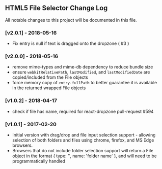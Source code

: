 ## HTML5 File Selector Change Log

All notable changes to this project will be documented in this file.

### [v2.0.1] - 2018-05-16

- Fix entry is null if text is dragged onto the dropzone ( #3 )

### [v2.0.0] - 2018-05-16

- remove mime-types and mime-db dependency to reduce bundle size
- ensure `webkitRelativePath`, `lastModified`, and `lastModifiedDate` are copied/included from the File objects
- force memory copy of `entry.fullPath` to better guarantee it is available in the returned wrapped File objects

### [v1.0.2] - 2018-04-17

- check if file has name, required for react-dropzone pull-request #594 

### [v1.0.1] - 2017-02-20

- Initial version with drag/drop and file input selection support - allowing selection of both folders and files using chrome, firefox, and MS Edge browsers.
- Browsers that do not include folder selection support will return a File object in the format { type: '', name: 'folder name' }, and will need to be programmatically handled 
